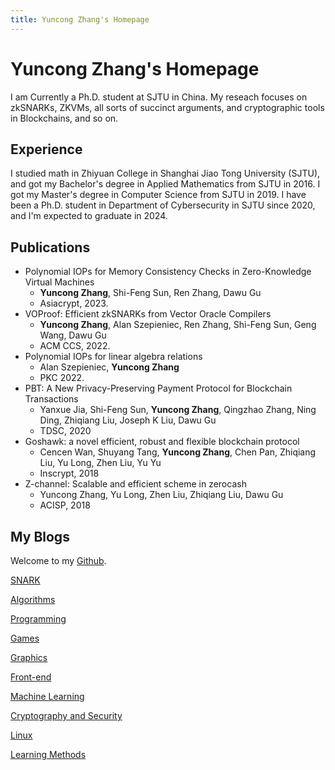 ```yaml
---
title: Yuncong Zhang's Homepage
---
```


# Yuncong Zhang's Homepage

I am Currently a Ph.D. student at SJTU in China. My reseach focuses on zkSNARKs, ZKVMs, all sorts of succinct arguments, and cryptographic tools in Blockchains, and so on.

## Experience

I studied math in Zhiyuan College in Shanghai Jiao Tong University (SJTU), and got my Bachelor's degree in Applied Mathematics from SJTU in 2016.
I got my Master's degree in Computer Science from SJTU in 2019.
I have been a Ph.D. student in Department of Cybersecurity in SJTU since 2020, and I'm expected to graduate in 2024.

## Publications

- Polynomial IOPs for Memory Consistency Checks in Zero-Knowledge Virtual Machines
    - **Yuncong Zhang**, Shi-Feng Sun, Ren Zhang, Dawu Gu
    - Asiacrypt, 2023.
- VOProof: Efficient zkSNARKs from Vector Oracle Compilers
    - **Yuncong Zhang**, Alan Szepieniec, Ren Zhang, Shi-Feng Sun, Geng Wang, Dawu Gu
    - ACM CCS, 2022.
- Polynomial IOPs for linear algebra relations
    - Alan Szepieniec, **Yuncong Zhang**
    - PKC 2022.
- PBT: A New Privacy-Preserving Payment Protocol for Blockchain Transactions
    - Yanxue Jia, Shi-Feng Sun, **Yuncong Zhang**, Qingzhao Zhang, Ning Ding, Zhiqiang Liu, Joseph K Liu, Dawu Gu
    - TDSC, 2020
- Goshawk: a novel efficient, robust and flexible blockchain protocol
    - Cencen Wan, Shuyang Tang, **Yuncong Zhang**, Chen Pan, Zhiqiang Liu, Yu Long, Zhen Liu, Yu Yu
    - Inscrypt, 2018
- Z-channel: Scalable and efficient scheme in zerocash
    - Yuncong Zhang, Yu Long, Zhen Liu, Zhiqiang Liu, Dawu Gu
    - ACISP, 2018

## My Blogs

Welcome to my [Github](https://github.com/yczhangsjtu).

[SNARK](table_of_contents/snark.html)

[Algorithms](table_of_contents/algorithms.html)

[Programming](table_of_contents/programming.html)

[Games](table_of_contents/games.html)

[Graphics](table_of_contents/graphics.html)

[Front-end](table_of_contents/front-end.html)

[Machine Learning](table_of_contents/machine-learning.html)

[Cryptography and Security](table_of_contents/cryptography-and-security.html)

[Linux](table_of_contents/linux.html)

[Learning Methods](table_of_contents/learning-methods.html)

